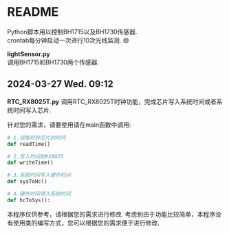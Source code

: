 # README
Python脚本用以控制BH1715以及BH1730传感器.  
crontab每分钟启动一次进行10次光线监测.  😄  


**lightSensor.py**  
调用BH1715和BH1730两个传感器.

## 2024-03-27 Wed. 09:12 
**RTC_RX8025T.py**
调用RTC_RX8025T时钟功能，完成芯片写入系统时间或者系统时间写入芯片.

针对您的需求，请要使用请在main函数中调用:
```python 
# 1.读取时钟芯片的时间
def readTime()

# 2.写入时间到RX8025
def writeTime()

# 3.系统时间写入硬件时间
def sysToHc()

# 4.硬件时间录入系统时间
def hcToSys():
```
本程序仅供参考，请根据您的需求进行修改.
考虑到由于功能比较简单，本程序没有使用类的编写方式，您可以根据您的需求便于进行修改.